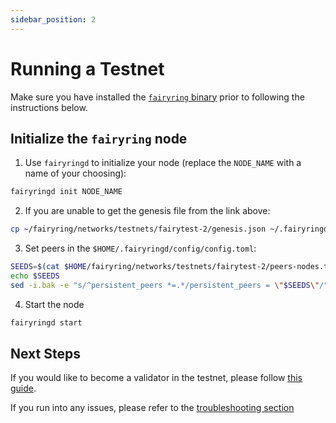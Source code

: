 ```yaml
---
sidebar_position: 2
---
```


# Running a Testnet

Make sure you have installed the [`fairyring` binary](installation.md) prior to following the instructions below.

## Initialize the `fairyring` node

1. Use `fairyringd` to initialize your node (replace the `NODE_NAME` with a name of your choosing):

```bash
fairyringd init NODE_NAME
```

2. If you are unable to get the genesis file from the link above:

```bash
cp ~/fairyring/networks/testnets/fairytest-2/genesis.json ~/.fairyringd/config/genesis.json
```

3. Set peers in the `$HOME/.fairyringd/config/config.toml`:

```bash
SEEDS=$(cat $HOME/fairyring/networks/testnets/fairytest-2/peers-nodes.txt)
echo $SEEDS
sed -i.bak -e "s/^persistent_peers *=.*/persistent_peers = \"$SEEDS\"/" $HOME/.fairyring/config/config.toml
```

4. Start the node

```bash
fairyringd start
```

## Next Steps

If you would like to become a validator in the testnet, please follow [this guide](validating_on_testnet.md).

If you run into any issues, please refer to the [troubleshooting section](troubleshooting_fairyring.md)
